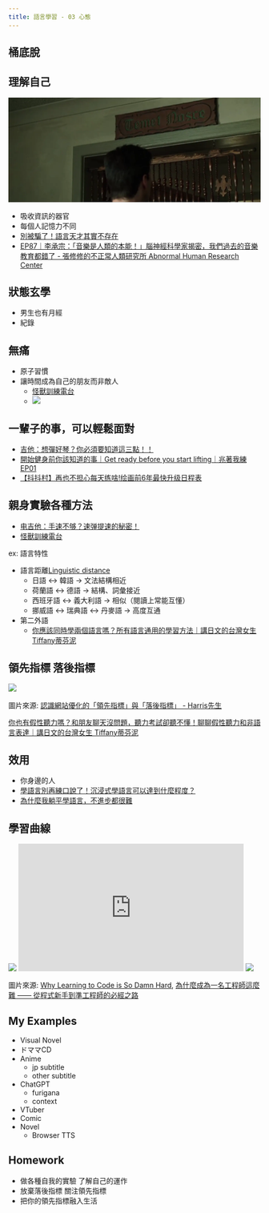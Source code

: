 ```yaml
---
title: 語言學習 - 03 心態
---
```


<div class="slide">

## 桶底脫

</div>

<div class="slide">

## 理解自己

<img src="./Temet Nosce.webp">

* 吸收資訊的器官
* 每個人記憶力不同
* [別被騙了！語言天才其實不存在](https://www.youtube.com/watch?v=lP7-RtU6j0Q)
* [EP87｜李承宗：「音樂是人類的本能！」腦神經科學家揭密，我們過去的音樂教育都錯了 - 張修修的不正常人類研究所 Abnormal Human Research Center](https://www.youtube.com/watch?v=fyKju1yIxnk)

</div>

<div class="slide">

## 狀態玄學
* 男生也有月經
* 紀錄

</div>

<div class="slide">

## 無痛

* 原子習慣
* 讓時間成為自己的朋友而非敵人
  * [怪獸訓練電台](https://www.youtube.com/@monstertraining)
  * <img src="https://is1-ssl.mzstatic.com/image/thumb/Podcasts126/v4/a7/ab/61/a7ab614a-4147-d769-c015-c68e99fd6523/mza_7926880221259493934.jpg/300x300bb.webp">

</div>

<div class="slide">

## 一輩子的事，可以輕鬆面對
* [吉他：想彈好琴？你必須要知道這三點！！](https://www.youtube.com/watch?v=881x2gjdHMs)
* [開始健身前你該知道的事｜Get ready before you start lifting｜兆著我練 EP01](https://www.youtube.com/watch?v=6aPiiplJd5k)
* [【抖抖村】再也不担心每天练啥!绘画前6年最快升级日程表](https://www.youtube.com/watch?v=BBrRhJYiK9Q)

</div>


<div class="slide">

## 親身實驗各種方法

* [电吉他：手速不够？速弹提速的秘密！](https://www.youtube.com/watch?v=nE7ydXA63pA)
* [怪獸訓練電台](https://www.youtube.com/@monstertraining)


ex: 語言特性
* 語言距離[Linguistic distance](https://en.wikipedia.org/wiki/Linguistic_distance)
  * 日語 ↔ 韓語 → 文法結構相近
  * 荷蘭語 ↔ 德語 → 結構、詞彙接近
  * 西班牙語 ↔ 義大利語 → 相似（閱讀上常能互懂）  
  * 挪威語 ↔ 瑞典語 ↔ 丹麥語 → 高度互通
* 第二外語
  * [你應該同時學兩個語言嗎？所有語言通用的學習方法｜講日文的台灣女生 Tiffany蒂芬泥](https://www.youtube.com/watch?v=5GFLZpdktlw)

</div>


<div class="slide">

## 領先指標 落後指標

<img src="https://www.yesharris.com/wp-content/uploads/2024/03/%E8%AA%8D%E8%AD%98%E7%B6%B2%E7%AB%99%E5%84%AA%E5%8C%96%E7%9A%84%E3%80%90%E9%A0%98%E5%85%88%E6%8C%87%E6%A8%99%E3%80%91%E8%88%87%E3%80%90%E8%90%BD%E5%BE%8C%E6%8C%87%E6%A8%99%E3%80%91-0.png">

圖片來源: [認識網站優化的「領先指標」與「落後指標」 - Harris先生](https://www.yesharris.com/google-analytics-basic/leading-and-lagging-indicators/)

[你也有假性聽力嗎？和朋友聊天沒問題，聽力考試卻聽不懂！聊聊假性聽力和非語言表達｜講日文的台灣女生 Tiffany蒂芬泥](https://www.youtube.com/watch?v=yiv-SWPYQok)

</div>

<div class="slide">

## 效用

* 你身邊的人
* [學語言別再練口說了！沉浸式學語言可以達到什麼程度？](https://www.youtube.com/watch?v=Q9NRct8e6DE)
* [為什麼我躺平學語言，不進步都很難](https://www.youtube.com/watch?v=g3TV6LDHdEU)

</div>

<div class="slide">

## 學習曲線

<img src="https://miro.medium.com/v2/resize:fit:720/format:webp/0*8ck2Ods10qoggc5H.png" style="background-color: white;">

<iframe width="450" height="255" src="https://www.youtube.com/embed/8LGp_ZGKPSY" title="文法基礎強，聽力閱讀很吃力，該如何突破瓶頸，繼續進步？" frameborder="0" ></iframe>

<img src="https://miro.medium.com/v2/resize:fit:720/format:webp/0*QREE0-cBHUltSBqr.png" style="background-color: white;">

圖片來源: [Why Learning to Code is So Damn Hard](https://medium.com/@andrewlatta/why-learning-to-code-is-so-damn-hard-303eae632820), 
[為什麼成為一名工程師這麼難 —— 從程式新手到準工程師的必經之路](https://www.inside.com.tw/article/4480-why-learning-to-code-is-so-damn-hard)

</div>


<div class="slide">

## My Examples
* Visual Novel
* ドママCD
* Anime
  * jp subtitle
  * other subtitle
* ChatGPT 
  * furigana
  * context
* VTuber
* Comic
* Novel
  * Browser TTS

</div>

<div class="slide">

## Homework

* 做各種自我的實驗 了解自己的運作
* 放棄落後指標 關注領先指標
* 把你的領先指標融入生活

</div>


